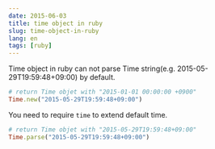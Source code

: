 ```yaml
---
date: 2015-06-03
title: time object in ruby
slug: time-object-in-ruby
lang: en
tags: [ruby]
---
```


Time object in ruby can not parse Time string(e.g. 2015-05-29T19:59:48+09:00) by default.

```ruby
# return Time objet with "2015-01-01 00:00:00 +0900"
Time.new("2015-05-29T19:59:48+09:00")
```

You need to require `time` to extend default time.

```ruby
# return Time objet with "2015-05-29T19:59:48+09:00"
Time.parse("2015-05-29T19:59:48+09:00")
```


